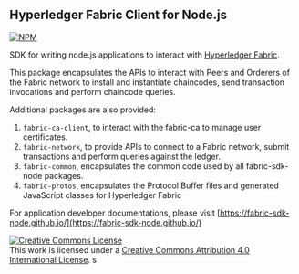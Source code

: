 ## Hyperledger Fabric Client for Node.js

[![NPM](https://nodei.co/npm/fabric-client.svg?downloads=true&downloadRank=true&stars=true)](https://nodei.co/npm/fabric-fabric-client/)

SDK for writing node.js applications to interact with [Hyperledger Fabric](http://hyperledger-fabric.readthedocs.io/en/latest/).

This package encapsulates the APIs to interact with Peers and Orderers of the Fabric network to install and instantiate chaincodes, send transaction invocations and perform chaincode queries. 

Additional packages are also provided:
1. `fabric-ca-client`, to interact with the fabric-ca to manage user certificates.
2. `fabric-network`, to provide APIs to connect to a Fabric network, submit transactions and perform queries against the ledger.
3. `fabric-common`, encapsulates the common code used by all fabric-sdk-node packages.
4. `fabric-protos`, encapsulates the Protocol Buffer files and generated JavaScript classes for Hyperledger Fabric

For application developer documentations, please visit [https://fabric-sdk-node.github.io/](https://fabric-sdk-node.github.io/)

<a rel="license" href="http://creativecommons.org/licenses/by/4.0/"><img alt="Creative Commons License" style="border-width:0" src="https://i.creativecommons.org/l/by/4.0/88x31.png" /></a><br />This work is licensed under a <a rel="license" href="http://creativecommons.org/licenses/by/4.0/">Creative Commons Attribution 4.0 International License</a>.
s

